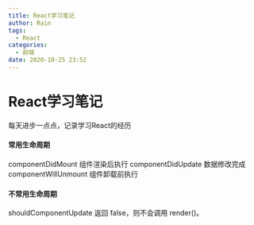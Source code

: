 ```yaml
---
title: React学习笔记
author: Rain
tags:
  - React
categories:
  - 前端
date: 2020-10-25 23:52
---
```


<Boxx/>

# React学习笔记

每天进步一点点，记录学习React的经历

#### 常用生命周期

componentDidMount 组件渲染后执行
componentDidUpdate 数据修改完成
componentWillUnmount 组件卸载前执行

#### 不常用生命周期

shouldComponentUpdate 返回 false，则不会调用 render()。

<Vssue :title="$title" />